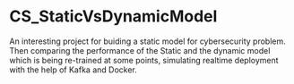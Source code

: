 # CS_StaticVsDynamicModel
 An interesting project for buiding  a static model for cybersecurity problem. Then comparing the performance of the Static and the dynamic model which is being re-trained at some points, simulating realtime deployment with the help of Kafka and Docker.
